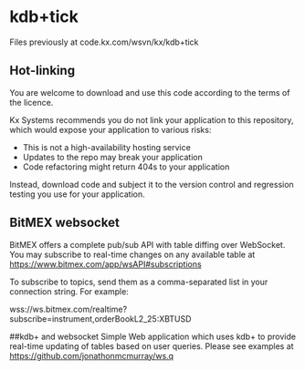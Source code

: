 # kdb+tick

Files previously at code.kx.com/wsvn/kx/kdb+tick


## Hot-linking

You are welcome to download and use this code according to the terms of the licence. 

Kx Systems recommends you do not link your application to this repository, 
which would expose your application to various risks:

- This is not a high-availability hosting service
- Updates to the repo may break your application 
- Code refactoring might return 404s to your application

Instead, download code and subject it to the version control and regression testing 
you use for your application.

## BitMEX websocket 
BitMEX offers a complete pub/sub API with table diffing over WebSocket. You may subscribe to real-time changes on any available table at https://www.bitmex.com/app/wsAPI#subscriptions

To subscribe to topics, send them as a comma-separated list in your connection string. For example:

wss://ws.bitmex.com/realtime?subscribe=instrument,orderBookL2_25:XBTUSD

##kdb+ and websocket 
Simple Web application which uses kdb+ to provide real-time updating of tables based on user queries. Please see examples at https://github.com/jonathonmcmurray/ws.q
